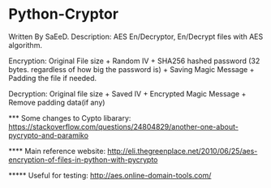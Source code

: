 # Python-Cryptor

Written By SaEeD.
Description:  AES En/Decryptor, En/Decrypt files with AES algorithm.


Encryption:  Original File size + Random IV + SHA256 hashed password (32 bytes. regardless of how big the password is)
             + Saving Magic Message
             + Padding the file if needed.

Decryption: Original file size + Saved IV + Encrypted Magic Message + Remove padding data(if any)


*** Some changes to Cypto libarary: https://stackoverflow.com/questions/24804829/another-one-about-pycrypto-and-paramiko


**** Main reference website: http://eli.thegreenplace.net/2010/06/25/aes-encryption-of-files-in-python-with-pycrypto


***** Useful for testing:  http://aes.online-domain-tools.com/

